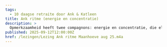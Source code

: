 ```yaml
---
tags:
  - 10 daagse retraite door Ank & Katleen
title: Ank ritme (energie en concentratie)
description: >
  Opmerkzaamheid heeft twee compagnons: energie en concentratie, die elkaar in balans houden
published: 2025-09-12T12:00:00Z
href: /lezingen/Lezing Ank ritme Maanhoeve aug 25.m4a
---
```

